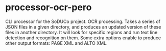 # processor-ocr-pero

CLI processor for the SoDUCo project. OCR processing.
Takes a series of JSON files in a given directory, and produces an updated version of these files in another directory.
It will look for specific regions and run text line detection and recognition on them.
Some extra options enable to produce other output formats: PAGE XML and ALTO XML.



